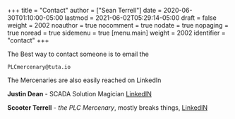 +++
title = "Contact"
author = ["Sean Terrell"]
date = 2020-06-30T01:10:00-05:00
lastmod = 2021-06-02T05:29:14-05:00
draft = false
weight = 2002
noauthor = true
nocomment = true
nodate = true
nopaging = true
noread = true
sidemenu = true
[menu.main]
  weight = 2002
  identifier = "contact"
+++

The Best way to contact someone is to email the

`PLCmercenary@tuta.io`

The Mercenaries are also easily reached on LinkedIn

****Justin Dean**** - SCADA Solution Magician [LinkedIN](https://www.linkedin.com/in/justin-dean-95532b18/)

****Scooter Terrell**** - _the PLC Mercenary_, mostly breaks things, [LinkedIN](https://www.linkedin.com/in/sean-terrell-1837a312/)
